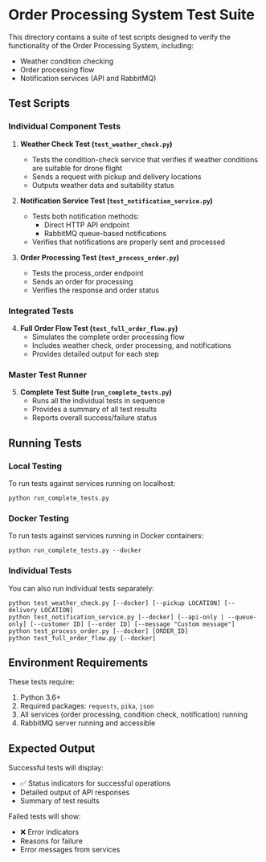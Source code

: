 # Order Processing System Test Suite

This directory contains a suite of test scripts designed to verify the functionality of the Order Processing System, including:
- Weather condition checking
- Order processing flow
- Notification services (API and RabbitMQ)

## Test Scripts

### Individual Component Tests

1. **Weather Check Test (`test_weather_check.py`)**
   - Tests the condition-check service that verifies if weather conditions are suitable for drone flight
   - Sends a request with pickup and delivery locations
   - Outputs weather data and suitability status

2. **Notification Service Test (`test_notification_service.py`)**
   - Tests both notification methods:
     - Direct HTTP API endpoint
     - RabbitMQ queue-based notifications
   - Verifies that notifications are properly sent and processed

3. **Order Processing Test (`test_process_order.py`)**
   - Tests the process_order endpoint
   - Sends an order for processing
   - Verifies the response and order status

### Integrated Tests

4. **Full Order Flow Test (`test_full_order_flow.py`)**
   - Simulates the complete order processing flow
   - Includes weather check, order processing, and notifications
   - Provides detailed output for each step

### Master Test Runner

5. **Complete Test Suite (`run_complete_tests.py`)**
   - Runs all the individual tests in sequence
   - Provides a summary of all test results
   - Reports overall success/failure status

## Running Tests

### Local Testing

To run tests against services running on localhost:

```
python run_complete_tests.py
```

### Docker Testing

To run tests against services running in Docker containers:

```
python run_complete_tests.py --docker
```

### Individual Tests

You can also run individual tests separately:

```
python test_weather_check.py [--docker] [--pickup LOCATION] [--delivery LOCATION]
python test_notification_service.py [--docker] [--api-only | --queue-only] [--customer ID] [--order ID] [--message "Custom message"]
python test_process_order.py [--docker] [ORDER_ID]
python test_full_order_flow.py [--docker]
```

## Environment Requirements

These tests require:
1. Python 3.6+
2. Required packages: `requests`, `pika`, `json`
3. All services (order processing, condition check, notification) running
4. RabbitMQ server running and accessible

## Expected Output

Successful tests will display:
- ✅ Status indicators for successful operations
- Detailed output of API responses
- Summary of test results

Failed tests will show:
- ❌ Error indicators
- Reasons for failure
- Error messages from services 